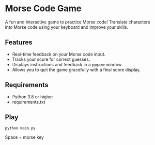 # Morse Code Game

A fun and interactive game to practice Morse code! Translate characters into Morse code using your keyboard and improve your skills.

## Features
- Real-time feedback on your Morse code input.
- Tracks your score for correct guesses.
- Displays instructions and feedback in a `pygame` window.
- Allows you to quit the game gracefully with a final score display.


## Requirements
- Python 3.8 or higher
- requirements.txt

## Play
`python main.py`

Space = morse key
